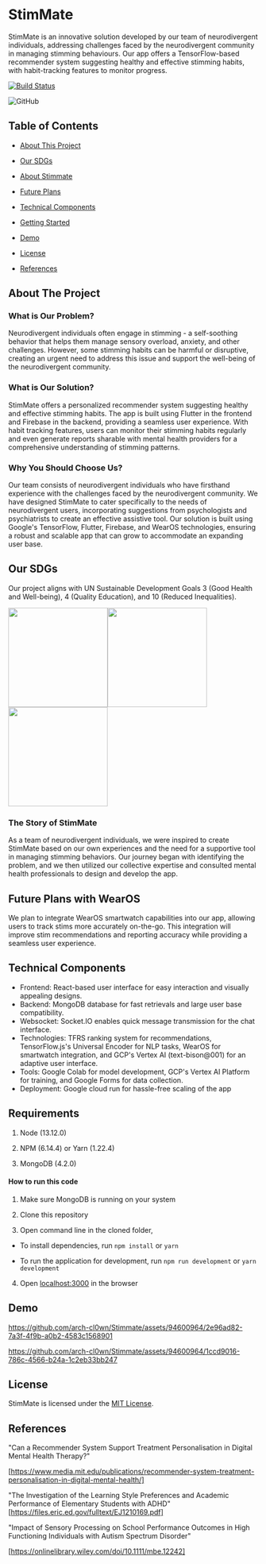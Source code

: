
<!-- @format -->

  

# StimMate

StimMate is an innovative solution developed by our team of neurodivergent individuals, addressing challenges faced by the neurodivergent community in managing stimming behaviours. Our app offers a TensorFlow-based recommender system suggesting healthy and effective stimming habits, with habit-tracking features to monitor progress.

[![Build Status](https://travis-ci.com/arch-cl0wn/DistortedPages.svg?branch=master)](https://travis-ci.com/arch-cl0wn/DistortedPages)

![GitHub](https://img.shields.io/github/license/arch-cl0wn/DistortedPages)

## Table of Contents

  

- [About This Project](#about-the-project)

- [Our SDGs](#our-sdgs)

- [About Stimmate](#the-story-of-stimmate)

- [Future Plans ](#future-plans-with-wearos)

- [Technical Components](#technical-components)

- [Getting Started](#Requirements)

- [Demo](#demo)

- [License](#license)

- [References](#references)

## About The Project

  

### What is Our Problem?

  

Neurodivergent individuals often engage in stimming - a self-soothing behavior that helps them manage sensory overload, anxiety, and other challenges. However, some stimming habits can be harmful or disruptive, creating an urgent need to address this issue and support the well-being of the neurodivergent community.

  

### What is Our Solution?

  

StimMate offers a personalized recommender system suggesting healthy and effective stimming habits. The app is built using Flutter in the frontend and Firebase in the backend, providing a seamless user experience. With habit tracking features, users can monitor their stimming habits regularly and even generate reports sharable with mental health providers for a comprehensive understanding of stimming patterns.

  

### Why You Should Choose Us?

  

Our team consists of neurodivergent individuals who have firsthand experience with the challenges faced by the neurodivergent community. We have designed StimMate to cater specifically to the needs of neurodivergent users, incorporating suggestions from psychologists and psychiatrists to create an effective assistive tool. Our solution is built using Google's TensorFlow, Flutter, Firebase, and WearOS technologies, ensuring a robust and scalable app that can grow to accommodate an expanding user base.

  

## Our SDGs

  
  

Our project aligns with UN Sustainable Development Goals 3 (Good Health and Well-being), 4 (Quality Education), and 10 (Reduced Inequalities).

  
  

<img  src="https://developers.google.com/static/community/images/gdsc-solution-challenge/goal-03_960.png"  width="200"><img  src="https://developers.google.com/static/community/images/gdsc-solution-challenge/goal-04_960.png"  width="200"><img  src="https://developers.google.com/static/community/images/gdsc-solution-challenge/goal-10_960.png"  width="200">

  
  
  

### The Story of StimMate

  

As a team of neurodivergent individuals, we were inspired to create StimMate based on our own experiences and the need for a supportive tool in managing stimming behaviors. Our journey began with identifying the problem, and we then utilized our collective expertise and consulted mental health professionals to design and develop the app.

  

## Future Plans with WearOS

  

We plan to integrate WearOS smartwatch capabilities into our app, allowing users to track stims more accurately on-the-go. This integration will improve stim recommendations and reporting accuracy while providing a seamless user experience.


## Technical Components


- Frontend: React-based user interface for easy interaction and visually appealing designs.
- Backend: MongoDB database for fast retrievals and large user base compatibility.
- Websocket: Socket.IO enables quick message transmission for the chat interface.
- Technologies: TFRS ranking system for recommendations, TensorFlow.js's Universal Encoder for NLP tasks, WearOS for smartwatch integration, and GCP's Vertex AI (text-bison@001) for an adaptive user interface.
- Tools: Google Colab for model development, GCP's Vertex AI Platform for training, and Google Forms for data collection.
- Deployment: Google cloud run for hassle-free scaling of the app

## Requirements


1. Node (13.12.0)

2. NPM (6.14.4) or Yarn (1.22.4)

3. MongoDB (4.2.0)

  

#### How to run this code

  

1. Make sure MongoDB is running on your system

2. Clone this repository

3. Open command line in the cloned folder,

- To install dependencies, run ` npm install ` or `yarn`

- To run the application for development, run ` npm run development ` or `yarn development`

4. Open [localhost:3000](http://localhost:3000/) in the browser


## Demo





https://github.com/arch-cl0wn/Stimmate/assets/94600964/2e96ad82-7a3f-4f9b-a0b2-4583c1568901




https://github.com/arch-cl0wn/Stimmate/assets/94600964/1ccd9016-786c-4566-b24a-1c2eb33bb247





## License

  

StimMate is licensed under the [MIT License](LICENSE).

  
  

## References

  
  

"Can a Recommender System Support Treatment Personalisation in Digital Mental Health Therapy?"

[https://www.media.mit.edu/publications/recommender-system-treatment-personalisation-in-digital-mental-health/]

"The Investigation of the Learning Style Preferences and Academic Performance of Elementary Students with ADHD"
[https://files.eric.ed.gov/fulltext/EJ1210169.pdf]

"Impact of Sensory Processing on School Performance Outcomes in High Functioning Individuals with Autism Spectrum Disorder"

[https://onlinelibrary.wiley.com/doi/10.1111/mbe.12242]
